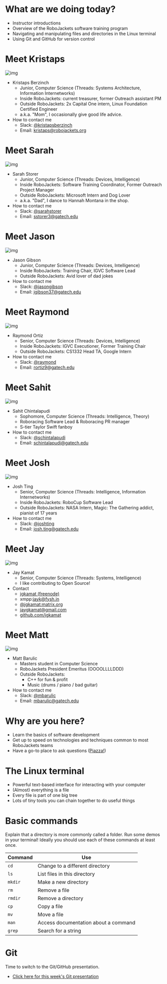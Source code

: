 # What are we doing today?

-   Instructor introductions
-   Overview of the RoboJackets software training program
-   Navigating and manipulating files and directories in the Linux terminal
-   Using Git and GitHub for version control


# Meet Kristaps

![img](https://i.imgur.com/7gq6xef.jpg)

-   Kristaps Berzinch
    -   Junior, Computer Science (Threads: Systems Architecture, Information Internetworks)
    -   Inside RoboJackets: current treasurer, former Outreach assistant PM
    -   Outside RoboJackets: 2x Capital One intern, Linux Foundation Certified Engineer
    -   a.k.a. "Mom", I occasionally give good life advice.
-   How to contact me
    -   Slack: [@kristapsberzinch](https://robojackets.slack.com/messages/@kristapsberzinch/)
    -   Email: [kristaps@robojackets.org](kristaps@robojackets.org)


# Meet Sarah

![img](https://i.imgur.com/NffDOgW.jpg)

-   Sarah Storer
    -   Junior, Computer Science (Threads: Devices, Intelligence)
    -   Inside RoboJackets: Software Training Coordinator, Former Outreach Project Manager
    -   Outside RoboJackets: Microsoft Intern and Dog Lover
    -   a.k.a. "Dad", I dance to Hannah Montana in the shop.
-   How to contact me
    -   Slack: [@sarahstorer](https://robojackets.slack.com/messages/@sarahstorer/)
    -   Email: [sstorer3@gatech.edu](sstorer3@gatech.edu)


# Meet Jason

![img](https://i.imgur.com/izC5WWA.jpg)

-   Jason Gibson
    -   Junior, Computer Science (Threads: Devices, Intelligence)
    -   Inside RoboJackets: Training Chair, IGVC Software Lead
    -   Outside RoboJackets: Avid lover of dad jokes
-   How to contact me
    -   Slack: [@jasongibson](https://robojackets.slack.com/messages/@jasongibson/)
    -   Email: [jgibson37@gatech.edu](jgibson37@gatech.edu)


# Meet Raymond

![img](https://i.imgur.com/8d43StT.jpg)

-   Raymond Ortiz
    -   Senior, Computer Science (Threads: Devices, Intelligence)
    -   Inside RoboJackets: IGVC Executioner, Former Training Chair
    -   Outside RoboJackets: CS1332 Head TA, Google Intern
-   How to contact me
    -   Slack: [@raymond](https://robojackets.slack.com/messages/@raymond/)
    -   Email: [rortiz9@gatech.edu](rortiz9@gatech.edu)


# Meet Sahit

![img](https://i.imgur.com/aqKGrKm.jpg)

-   Sahit Chintalapudi
    -   Sophomore, Computer Science (Threads: Intelligence, Theory)
    -   Roboracing Software Lead & Roboracing PR manager
    -   S-tier Taylor Swift fanboy
-   How to contact me
    -   Slack: [@schintalapudi](https://robojackets.slack.com/messages/@schintalapudi/)
    -   Email: [schintalapudi@gatech.edu](schintalapudi@gatech.edu)


# Meet Josh

![img](https://i.imgur.com/IahyGXd.jpg)

-   Josh Ting
    -   Senior, Computer Science (Threads: Intelligence, Information Internetworks)
    -   Inside RoboJackets: RoboCup Software Lead
    -   Outside RoboJackets: NASA Intern, Magic: The Gathering addict, pianist of 17 years
-   How to contact me
    -   Slack: [@joshting](https://robojackets.slack.com/messages/@joshting/)
    -   Email: [josh.ting@gatech.edu](josh.ting@gatech.edu)


# Meet Jay

![img](https://i.imgur.com/D5eKGRz.jpg)

-   Jay Kamat
    -   Senior, Computer Science (Threads: Systems, Intelligence)
    -   I like contributing to Open Source!
-   Contact
    -   [jgkamat (freenode)](irc.freenode.net:6697/jgkamat)
    -   xmpp:jayk@fysh.in
    -   [@jgkamat:matrix.org](https://matrix.to/#/@jgkamat:matrix.org)
    -   [jaygkamat@gmail.com](jaygkamat@gmail.com)
    -   [github.com/jgkamat](https://github.com/jgkamat)


# Meet Matt

![img](https://i.imgur.com/iED5Z3S.jpg)

-   Matt Barulic
    -   Masters student in Computer Science
    -   RoboJackets President Emeritus (OOOOLLLLDDD)
    -   Outside RoboJackets:
        -   C++ for fun & profit
        -   Music (drums / piano / bad guitar)
-   How to contact me
    -   Slack: [@mbarulic](https://robojackets.slack.com/messages/@mbarulic/)
    -   Email: [mbarulic@gatech.edu](mbarulic@gatech.edu)


# Why are you here?

-   Learn the basics of software development
-   Get up to speed on technologies and techniques common to most RoboJackets teams
-   Have a go-to place to ask questions ([Piazza!](https://piazza.com/gatech/fall2017/rjsw/home))


# The Linux terminal

-   Powerful text-based interface for interacting with your computer
-   (Almost) everything is a file
-   Every file is part of one big tree
-   Lots of tiny tools you can chain together to do useful things


# Basic commands

<div class="NOTES">
Explain that a directory is more commonly called a folder. Run some demos in your terminal! Ideally you should use each of these commands at least once.

</div>

| Command | Use                                  |
|------- |------------------------------------ |
| `cd`    | Change to a different directory      |
| `ls`    | List files in this directory         |
| `mkdir` | Make a new directory                 |
| `rm`    | Remove a file                        |
| `rmdir` | Remove a directory                   |
| `cp`    | Copy a file                          |
| `mv`    | Move a file                          |
| `man`   | Access documentation about a command |
| `grep`  | Search for a string                  |


# Git

<div class="NOTES">
Time to switch to the Git/GitHub presentation.

</div>

-   [Click here for this week's Git presentation](git.md)